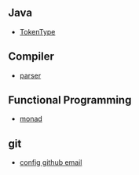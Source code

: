 ## Java
 * [TokenType](https://github.com/marshallou/learning-notes/blob/master/Java/tokenType.md)
 
## Compiler
 * [parser](https://github.com/marshallou/learning-notes/blob/master/Compiler/parser.md)

## Functional Programming
 * [monad](https://github.com/marshallou/learning-notes/blob/master/FunctionalProgramming/Monad.md)

## git
* [config github email](https://help.github.com/articles/setting-your-commit-email-address-in-git/) 

